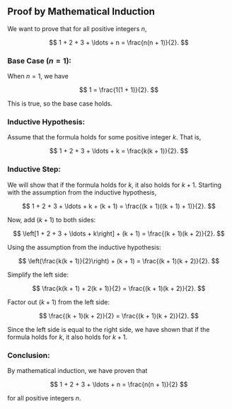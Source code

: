 ## Proof by Mathematical Induction

We want to prove that for all positive integers $n$,

$$
1 + 2 + 3 + \ldots + n = \frac{n(n + 1)}{2}.
$$

### Base Case ($n = 1$):

When $n = 1$, we have

$$
1 = \frac{1(1 + 1)}{2}.
$$

This is true, so the base case holds.

### Inductive Hypothesis:

Assume that the formula holds for some positive integer $k$. That is,

$$
1 + 2 + 3 + \ldots + k = \frac{k(k + 1)}{2}.
$$

### Inductive Step:

We will show that if the formula holds for $k$, it also holds for $k + 1$. Starting with the assumption from the inductive hypothesis,

$$
1 + 2 + 3 + \ldots + k + (k + 1) = \frac{(k + 1)((k + 1) + 1)}{2}.
$$

Now, add $(k + 1)$ to both sides:

$$
\left[1 + 2 + 3 + \ldots + k\right] + (k + 1) = \frac{(k + 1)(k + 2)}{2}.
$$

Using the assumption from the inductive hypothesis:

$$
\left(\frac{k(k + 1)}{2}\right) + (k + 1) = \frac{(k + 1)(k + 2)}{2}.
$$

Simplify the left side:

$$
\frac{k(k + 1) + 2(k + 1)}{2} = \frac{(k + 1)(k + 2)}{2}.
$$

Factor out $(k + 1)$ from the left side:

$$
\frac{(k + 1)(k + 2)}{2} = \frac{(k + 1)(k + 2)}{2}.
$$

Since the left side is equal to the right side, we have shown that if the formula holds for $k$, it also holds for $k + 1$.

### Conclusion:

By mathematical induction, we have proven that

$$
1 + 2 + 3 + \ldots + n = \frac{n(n + 1)}{2}
$$

for all positive integers $n$.
